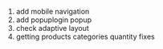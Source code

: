 1. add mobile navigation
2. add popuplogin popup
3. check adaptive layout
4. getting products categories quantity fixes